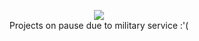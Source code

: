<p align="center">
  <img src="https://github-readme-stats.vercel.app/api?username=mvahaste&show_icons=true&theme=dark&bg_color=0d1117&text_color=ffffff&icon_color=58A2FC&hide_border=true" />
  <br>
  Projects on pause due to military service :'(
</p>
